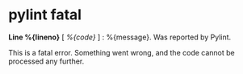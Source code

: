 # pylint fatal

**Line %{lineno}** [ _%{code}_ ]  :  %{message}.
 Was reported by Pylint.

This is a fatal error. Something went wrong, and the code cannot be processed any further.
